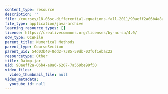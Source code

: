 ```yaml
---
content_type: resource
description: ''
file: /courses/18-03sc-differential-equations-fall-2011/90aeff2a06b4a8a662077a569be99f50_Daimp.jar
file_type: application/java-archive
learning_resource_types: []
license: https://creativecommons.org/licenses/by-nc-sa/4.0/
ocw_type: OCWFile
parent_title: Numerical Methods
parent_type: CourseSection
parent_uid: 54d03b40-8dd2-7385-59db-03f6f1ebac22
resourcetype: Other
title: Daimp.jar
uid: 90aeff2a-06b4-a8a6-6207-7a569be99f50
video_files:
  video_thumbnail_file: null
video_metadata:
  youtube_id: null
---
```

